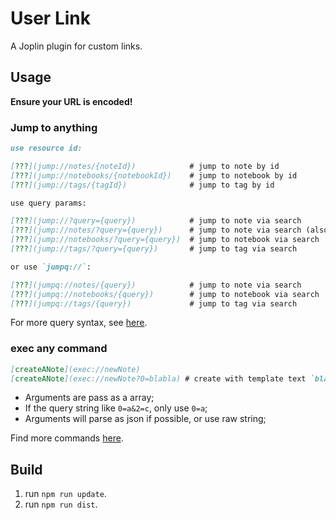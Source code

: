 # User Link

A Joplin plugin for custom links.

## Usage

**Ensure your URL is encoded!**

### Jump to anything

``` markdown
use resource id:

[???](jump://notes/{noteId})            # jump to note by id
[???](jump://notebooks/{notebookId})    # jump to notebook by id
[???](jump://tags/{tagId})              # jump to tag by id

use query params:

[???](jump://?query={query})            # jump to note via search
[???](jump://notes/?query={query})      # jump to note via search (also)
[???](jump://notebooks/?query={query})  # jump to notebook via search
[???](jump://tags/?query={query})       # jump to tag via search

or use `jumpq://`:

[???](jumpq://notes/{query})            # jump to note via search
[???](jumpq://notebooks/{query})        # jump to notebook via search
[???](jumpq://tags/{query})             # jump to tag via search
```

For more query syntax, see [here](https://joplinapp.org/#searching).

### exec any command

``` markdown
[createANote](exec://newNote)
[createANote](exec://newNote?0=blabla) # create with template text `blabla`
```

- Arguments are pass as a array;
- If the query string like `0=a&2=c`, only use `0=a`;
- Arguments will parse as json if possible, or use raw string;

Find more commands [here](https://joplinapp.org/api/references/plugin_api/classes/joplincommands.html).

## Build

1. run `npm run update`.
1. run `npm run dist`.
